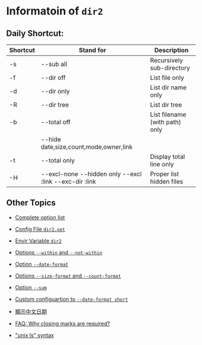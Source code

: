 ﻿# Informatoin of ```dir2```

## Daily Shortcut:

| Shortcut | Stand for              | Description                    |
| -------- | ---------              | -----------                    |
| -s       | --sub all              | Recursively sub-directory      |
| -f       | --dir off              | List file only                 |
| -d       | --dir only             | List dir name only             |
| -R       | --dir tree             | List dir tree                  |
| -b       | --total off            | List filename (with path) only |
|          | --hide date,size,count,mode,owner,link |                |
| -t       | --total only           | Display total line only        |
| -H       | --excl-none --hidden only --excl :link --exc-dir :link | Proper list hidden files    |

## Other Topics

* [Complete option list](https://github.com/ck-yung/dir2cs/blob/main/docs/info-options.md)

* [Config File ```dir2.opt```](https://github.com/ck-yung/dir2cs/blob/main/docs/info-config-file.md)

* [Envir Variable ```dir2```](https://github.com/ck-yung/dir2cs/blob/main/docs/info-envir.md)

* [Options ```--within``` and ```--not-within```](https://github.com/ck-yung/dir2cs/blob/main/docs/info-within.md)

* [Option ```--date-format```](https://github.com/ck-yung/dir2cs/blob/main/docs/info-date-format.md)

* [Options ```--size-format``` and ```--count-format```](https://github.com/ck-yung/dir2cs/blob/main/docs/info-size-format.md)

* [Option ```--sum```](https://github.com/ck-yung/dir2cs/blob/main/docs/info-sum.md)

* [Custom configuartion to ```--date-format short```](https://github.com/ck-yung/dir2cs/blob/main/docs/date-short-cfg.md)
 
* [顯示中文日期](https://github.com/ck-yung/dir2cs/blob/main/docs/date-in-chinese.md)

* [FAQ: Why closing marks are required?](https://github.com/ck-yung/dir2cs/blob/main/docs/FAQ.md)

* ["unix ls" syntax](https://github.com/ck-yung/dir2cs/blob/main/docs/info-unix-ls.md)
